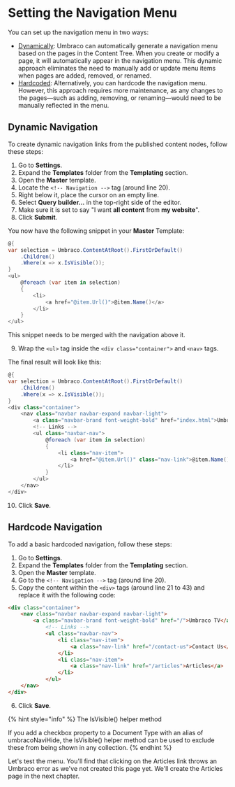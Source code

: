 # Setting the Navigation Menu

You can set up the navigation menu in two ways:

* [Dynamically](#dynamic-navigation):
	Umbraco can automatically generate a navigation menu based on the pages in the Content Tree. When you create or modify a page, it will automatically appear in the navigation menu. This dynamic approach eliminates the need to manually add or update menu items when pages are added, removed, or renamed.
* [Hardcoded](#hardcode-navigation):
	Alternatively, you can hardcode the navigation menu. However, this approach requires more maintenance, as any changes to the pages—such as adding, removing, or renaming—would need to be manually reflected in the menu.

## Dynamic Navigation

To create dynamic navigation links from the published content nodes, follow these steps:

1. Go to **Settings**.
2. Expand the **Templates** folder from the **Templating** section.
3. Open the **Master** template.
4. Locate the `<!-- Navigation -->` tag (around line 20).
5. Right below it, place the cursor on an empty line.
6. Select **Query builder...** in the top-right side of the editor.
7. Make sure it is set to say "I want **all content** from **my website**".
8. Click **Submit**.

You now have the following snippet in your **Master** Template:

```csharp
@{
var selection = Umbraco.ContentAtRoot().FirstOrDefault()
	.Children()
	.Where(x => x.IsVisible());
}
<ul>
	@foreach (var item in selection)
	{
		<li>
			<a href="@item.Url()">@item.Name()</a>
		</li>
	}
</ul>
```

This snippet needs to be merged with the navigation above it.

9. Wrap the `<ul>` tag inside the `<div class="container">` and `<nav>` tags.

The final result will look like this:

```csharp
@{
var selection = Umbraco.ContentAtRoot().FirstOrDefault()
	.Children()
	.Where(x => x.IsVisible());
}
<div class="container">
	<nav class="navbar navbar-expand navbar-light">
		<a class="navbar-brand font-weight-bold" href="index.html">UmbracoTV</a>
		<!-- Links -->
		<ul class="navbar-nav">
			@foreach (var item in selection)
			{
				<li class="nav-item">
					<a href="@item.Url()" class="nav-link">@item.Name()</a>
				</li>
			}
		</ul>
	</nav>
</div>
```

10. Click **Save**.

## Hardcode Navigation

To add a basic hardcoded navigation, follow these steps:

1. Go to **Settings**.
2. Expand the **Templates** folder from the **Templating** section.
3. Open the **Master** template.
4. Go to the `<!-- Navigation -->` tag (around line 20).
5. Copy the content within the `<div>` tags (around line 21 to 43) and replace it with the following code:

```html
<div class="container">
	<nav class="navbar navbar-expand navbar-light">
		<a class="navbar-brand font-weight-bold" href="/">Umbraco TV</a>
			<!-- Links -->
			<ul class="navbar-nav">
				<li class="nav-item">
					<a class="nav-link" href="/contact-us">Contact Us</a>
				</li>
				<li class="nav-item">
					<a class="nav-link" href="/articles">Articles</a>
                </li>
			</ul>
	</nav>
</div>
```

6. Click **Save**.

{% hint style="info" %}
The IsVisible() helper method

If you add a checkbox property to a Document Type with an alias of umbracoNaviHide, the IsVisible() helper method can be used to exclude these from being shown in any collection.
{% endhint %}

Let's test the menu. You'll find that clicking on the Articles link throws an Umbraco error as we've not created this page yet. We'll create the Articles page in the next chapter.
